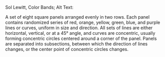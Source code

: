 Sol Lewitt, Color Bands; Alt Text:

A set of eight square panels arranged evenly in two rows. Each panel contains randomized series of red, orange, yellow, green, blue, and purple lines or curves, uniform in size and direction. All sets of lines are either horizontal, vertical, or at a 45° angle, and curves are concentric, usually forming concentric circles centered around a corner of the panel. Panels are separated into subsections, between which the direction of lines changes, or the center point of concentric circles changes.

